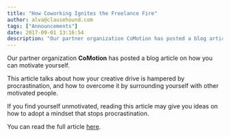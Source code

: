 ```yaml
---
title: "How Coworking Ignites the Freelance Fire"
author: alva@clausehound.com
tags: ["Announcements"]
date: 2017-09-01 13:16:54
description: "Our partner organization CoMotion has posted a blog article on how you can motivate yourself."
---
```




Our partner organization **CoMotion** has posted a blog article on how you can motivate yourself.

This article talks about how your creative drive is hampered by procrastination, and how to overcome it by surrounding yourself with other motivated people.

If you find yourself unmotivated, reading this article may give you ideas on how to adopt a mindset that stops procrastination.

You can read the full article [here](http://www.comotiongroup.ca/blog/how-coworking-ignites-the-freelance-fire/).
